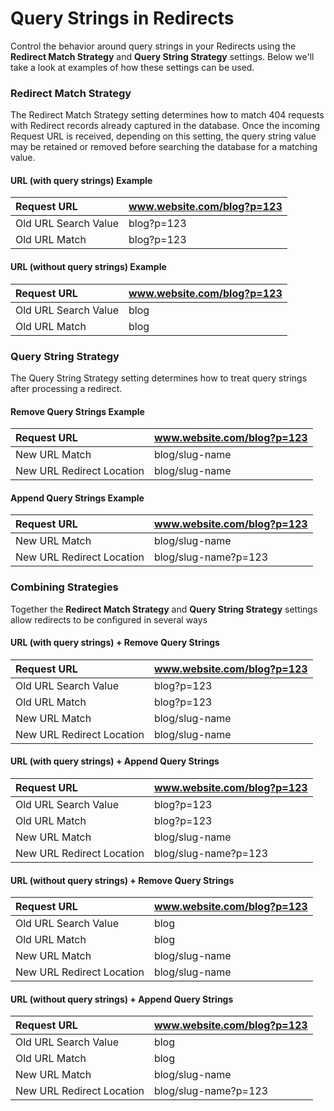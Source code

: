 # Query Strings in Redirects

Control the behavior around query strings in your Redirects using the **Redirect Match Strategy** and **Query String Strategy** settings. Below we'll take a look at examples of how these settings can be used.

### Redirect Match Strategy

The Redirect Match Strategy setting determines how to match 404 requests with Redirect records already captured in the database. Once the incoming Request URL is received, depending on this setting, the query string value may be retained or removed before searching the database for a matching value.

#### URL (with query strings) Example

| Request URL | www.website.com/blog?p=123 |
|:-- |:-- |
| Old URL Search Value | blog?p=123 |
| Old URL Match | blog?p=123 |

#### URL (without query strings) Example

| Request URL | www.website.com/blog?p=123 |
|:-- |:-- |
| Old URL Search Value | blog |
| Old URL Match | blog |

### Query String Strategy

The Query String Strategy setting determines how to treat query strings after processing a redirect.

#### Remove Query Strings Example

| Request URL | www.website.com/blog?p=123 |
|:-- |:-- |
| New URL Match | blog/slug-name |
| New URL Redirect Location | blog/slug-name |

#### Append Query Strings Example

| Request URL | www.website.com/blog?p=123 |
|:-- |:-- |
| New URL Match | blog/slug-name |
| New URL Redirect Location | blog/slug-name?p=123 |

### Combining Strategies

Together the **Redirect Match Strategy** and **Query String Strategy** settings allow redirects to be configured in several ways 

#### URL (with query strings) + Remove Query Strings

| Request URL | www.website.com/blog?p=123 |
|:-- |:-- |
| Old URL Search Value | blog?p=123 |
| Old URL Match | blog?p=123 |
| New URL Match | blog/slug-name |
| New URL Redirect Location | blog/slug-name |

#### URL (with query strings) + Append Query Strings

| Request URL | www.website.com/blog?p=123 |
|:-- |:-- |
| Old URL Search Value | blog?p=123 |
| Old URL Match | blog?p=123 |
| New URL Match | blog/slug-name |
| New URL Redirect Location | blog/slug-name?p=123 |

#### URL (without query strings) + Remove Query Strings

| Request URL | www.website.com/blog?p=123 |
|:-- |:-- |
| Old URL Search Value | blog |
| Old URL Match | blog |
| New URL Match | blog/slug-name |
| New URL Redirect Location | blog/slug-name |

#### URL (without query strings) + Append Query Strings

| Request URL | www.website.com/blog?p=123 |
|:-- |:-- |
| Old URL Search Value | blog |
| Old URL Match | blog |
| New URL Match | blog/slug-name |
| New URL Redirect Location | blog/slug-name?p=123 |
